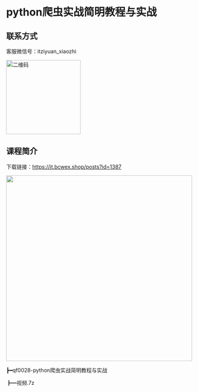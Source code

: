 # python爬虫实战简明教程与实战

## 联系方式

客服微信号：itziyuan_xiaozhi

<img src="https://ziyuanyun.oss-cn-guangzhou.aliyuncs.com/common/20240614073449/666b82192834a.jpg" width="200" height="200" alt="二维码">

## 课程简介

下载链接：https://it.bcwex.shop/posts?id=1387

<img src="https://ziyuanyun.oss-cn-guangzhou.aliyuncs.com/yun/20240515153923/664466ab8619e.jpg" width="500" alt="">

  ┣━qf0028-python爬虫实战简明教程与实战

 ┣━视频.7z

  